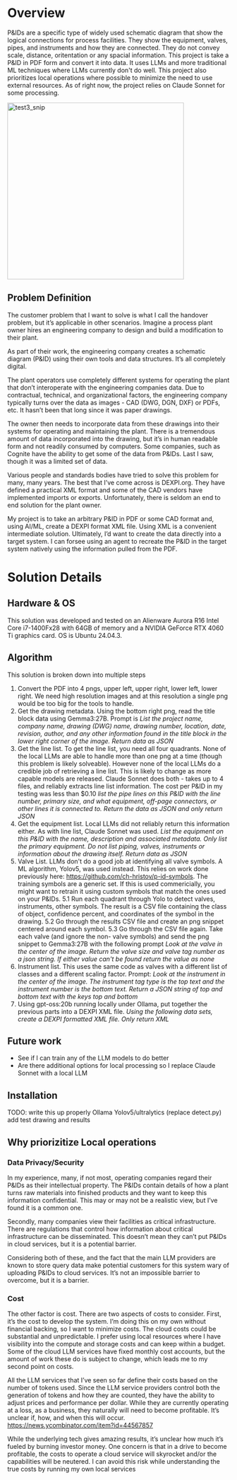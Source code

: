 # Overview
P&IDs are a specific type of widely used schematic diagram that show the logical connections for process facilities. They show the equipment, valves, pipes, and instruments and how they are connected. They do not convey scale, distance, oritentation or any spacial information. This project is take a P&ID in PDF form and convert it into data. It uses LLMs and more traditional ML techniques where LLMs currently don't do well. 
This project also prioritizes local operations where possible to minimize the need to use external resources. As of right now, the project relies on Claude Sonnet for some processing.

<img width="400" height="400" alt="test3_snip" src="https://github.com/user-attachments/assets/20232f94-07c2-4b39-81da-bacee5132ea1" />

## Problem Definition
The customer problem that I want to solve is what I call the handover problem, but it’s applicable in other scenarios. Imagine a process plant owner hires an engineering company to design and build a modification to their plant.

As part of their work, the engineering company creates a schematic diagram (P&ID) using their own tools and data structures. It’s all completely digital. 

The plant operators use completely different systems for operating the plant that don’t interoperate with the engineering companies data. Due to contractual, technical, and organizational factors, the engineering company typically turns over the data as images - CAD (DWG, DGN, DXF) or PDFs, etc. It hasn’t been that long since it was paper drawings.

The owner then needs to incorporate data from these drawings into their systems for operating and maintaining the plant.  There is a tremendous amount of data incorporated into the drawing, but it’s in human readable form and not readily consumed by computers. Some companies, such as Cognite have the ability to get some of the data from P&IDs. Last I saw, though it was a limited set of data.

Various people and standards bodies have tried to solve this problem for many, many years. The best that I’ve come across is DEXPI.org. They have defined a practical XML format and some of the CAD vendors have implemented imports or exports. Unfortunately, there is seldom an end to end solution for the plant owner.

My project is to take an arbitrary P&ID in PDF or some CAD format and, using AI/ML, create a DEXPI format XML file. Using XML is a convenient intermediate solution. Ultimately, I’d want to create the data directly into a target system. I can forsee using an agent to recreate the P&ID in the target system natively using the information pulled from the PDF. 

# Solution Details
## Hardware & OS
This solution was developed and tested on an Alienware Aurora R16 Intel Core i7-1400Fx28 with 64GB of memory and a NVIDIA GeForce RTX 4060 Ti graphics card. OS is Ubuntu 24.04.3.
## Algorithm
This solution is broken down into multiple steps
1. Convert the PDF into 4 pngs, upper left, upper right, lower left, lower right. We need high resolution images and at this resolution a single png would be too big for the tools to handle.
2. Get the drawing metadata. Using the bottom right png, read the title block data using Gemma3:27B. Prompt is *List the project name, company name, drawing (DWG) name, drawing number, location, date, revision, author, 
and any other information found in the title block in the lower right corner of the image. Return data as JSON*
3. Get the line list. To get the line list, you need all four quadrants. None of the local LLMs are able to handle more than one png at a time (though this problem is likely solveable). However none of the local LLMs do a credible job of retrieving a line list. This is likely to change as more capable models are released. Claude Sonnet does both - takes up to 4 files, and reliably extracts line list information. The cost per P&ID in my testing was less than $0.10 *list the pipe lines on this P&ID with the line number, primary size, and what equipment, off-page connectors, 
or other lines it is connected to. Return the data as JSON and only return JSON*
4. Get the equipment list. Local LLMs did not reliably return this information either. As with line list, Claude Sonnet was used. *List the equipment on this P&ID with the name, description and associated metadata. Only list the primary equipment. Do not list piping, valves, instruments or information about the drawing itself. Return data as JSON*
5. Valve List. LLMs don't do a good job at identifying all valve symbols. A ML algorithm, Yolov5, was used instead. This relies on work done previously here: https://github.com/ch-hristov/p-id-symbols. The training symbols are a generic set. If this is used commericially, you might want to retrain it using custom symbols that match the ones used on your P&IDs.
   5.1 Run each quadrant through Yolo to detect valves, instruments, other symbols. The result is a CSV file containing the class of object, confidence percent, and coordinates of the symbol in the drawing.
   5.2 Go through the results CSV file and create an png snippet centered around each symbol.
   5.3 Go through the CSV file again. Take each valve (and ignore the non- valve symbols) and send the png snippet to Gemma3:27B with the following prompt *Look at the valve in the center of the image. Return the valve size and valve tag number as a json string. If either value can't be found return the value as none*
6. Instrument list. This uses the same code as valves with a different list of classes and a different scaling factor. Prompt: *Look at the instrument in the center of the image. The instrument tag type is the top text
                    and the instrument number is the bottom text. Return a JSON string of top and bottom text with the keys top and bottom*
7. Using gpt-oss:20b running locally under Ollama, put together the previous parts into a DEXPI XML file. *Using the following data sets, create a DEXPI formatted XML file. Only return XML*

## Future work
 - See if I can train any of the LLM models to do better
 - Are there additional options for local processing so I replace Claude Sonnet with a local LLM

## Installation
TODO: write this up properly
Ollama
Yolov5/ultralytics (replace detect.py)
add test drawing and results

## Why priorizitize Local operations
### Data Privacy/Security

In my experience, many, if not most, operating companies regard their P&IDs as their intellectual property. The P&IDs contain details of how a plant turns raw materials into finished products and they want to keep this information confidential. This may or may not be a realistic view, but I’ve found it is a common one.

Secondly, many companies view their facilities as critical infrastructure. There are regulations that control how information about critical infrastructure can be disseminated. This doesn’t mean they can’t put P&IDs in cloud services, but it is a potential barrier.

Considering both of these, and the fact that the main LLM providers are known to store query data make potential customers for this system wary of uploading P&IDs to cloud services. It’s not an impossible barrier to overcome, but it is a barrier.

### Cost

The other factor is cost. There are two aspects of costs to consider. First, it’s the cost to develop the system. I’m doing this on my own without financial backing, so I want to minimize costs. The cloud costs could be substantial and unpredictable. I prefer using local resources where I have visibility into the compute and storage costs and can keep within a budget. Some of the cloud LLM services have fixed monthly cost accounts, but the amount of work these do is subject to change, which leads me to my second point on costs.

All the LLM services that I’ve seen so far define their costs based on the number of tokens used. Since the LLM service providers control both the generation of tokens and how they are counted, they have the ability to adjust prices and performance per dollar. While they are currently operating at a loss, as a business, they naturally will need to become profitable. It’s unclear if, how, and when this will occur. https://news.ycombinator.com/item?id=44567857

While the underlying tech gives amazing results, it’s unclear how much it’s fueled by burning investor money. One concern is that in a drive to become profitable, the costs to operate a cloud service will skyrocket and/or the capabilities will be neutered. I can avoid this risk while understanding the true costs by running my own local services 
